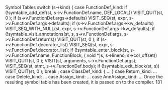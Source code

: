 Symbol Tables switch  (s->kind) { case  FunctionDef_kind: if  (!symtable_add_def(st, s->v.FunctionDef.name, DEF_LOCAL)) VISIT_QUIT(st,  0 ); if  (s->v.FunctionDef.args->defaults) VISIT_SEQ(st, expr, s->v.FunctionDef.args->defaults); if  (s->v.FunctionDef.args->kw_defaults) VISIT_SEQ_WITH_NULL(st, expr, s->v.FunctionDef.args->kw_defaults); if  (!symtable_visit_annotations(st, s, s->v.FunctionDef.args, s->v.FunctionDef.returns)) VISIT_QUIT(st,  0 ); if  (s->v.FunctionDef.decorator_list) VISIT_SEQ(st, expr, s->v.FunctionDef.decorator_list); if  (!symtable_enter_block(st, s->v.FunctionDef.name, FunctionBlock, ( void  *)s, s->lineno, s->col_offset)) VISIT_QUIT(st,  0 ); VISIT(st, arguments, s->v.FunctionDef.args); VISIT_SEQ(st, stmt, s->v.FunctionDef.body); if  (!symtable_exit_block(st, s)) VISIT_QUIT(st,  0 ); break ; case  ClassDef_kind: { ... } case  Return_kind: ... case  Delete_kind: ... case  Assign_kind: ... case  AnnAssign_kind: ... Once the resulting symbol table has been created, it is passed on to the compiler. 131